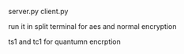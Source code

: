 server.py
client.py


run it in split terminal for aes and normal encryption 


ts1 and tc1 for quantumn encrption 
